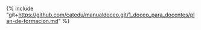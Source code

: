 {% include "git+https://github.com/catedu/manualdoceo.git/1_doceo_para_docentes/plan-de-formacion.md" %}